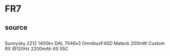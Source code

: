 # FR7

## source

## 

Sunnysky 2212 1400kv
DAL 7046x3
OmnibusF4SD
Mateck 200mW
Custom RX @120Hz
2200mAh 6S 55C
